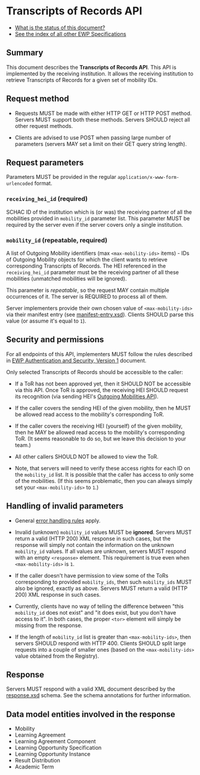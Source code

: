Transcripts of Records API
==========================

* [What is the status of this document?][statuses]
* [See the index of all other EWP Specifications][develhub]


Summary
-------

This document describes the **Transcripts of Records API**. This API is
implemented by the receiving institution. It allows the receiving institution
to retrieve Transcripts of Records for a given set of mobility IDs.


Request method
--------------

 * Requests MUST be made with either HTTP GET or HTTP POST method. Servers MUST
   support both these methods. Servers SHOULD reject all other request methods.

 * Clients are advised to use POST when passing large number of parameters
   (servers MAY set a limit on their GET query string length).


Request parameters
------------------

Parameters MUST be provided in the regular `application/x-www-form-urlencoded`
format.


### `receiving_hei_id` (required)

SCHAC ID of the institution which is (or was) the receiving partner of all the
mobilities provided in `mobility_id` parameter list. This parameter MUST be
required by the server even if the server covers only a single institution.


### `mobility_id` (repeatable, required)

A list of Outgoing Mobility identifiers (max `<max-mobility-ids>` items) - IDs
of Outgoing Mobility objects for which the client wants to retrieve
corresponding Transcripts of Records. The HEI referenced in the
`receiving_hei_id` parameter must be the receiving partner of all these
mobilities (unmatched mobilities will be ignored).

This parameter is *repeatable*, so the request MAY contain multiple occurrences
of it. The server is REQUIRED to process all of them.

Server implementers provide their own chosen value of `<max-mobility-ids>` via
their manifest entry (see [manifest-entry.xsd](manifest-entry.xsd)). Clients
SHOULD parse this value (or assume it's equal to `1`).


Security and permissions
------------------------

For all endpoints of this API, implementers MUST follow the rules described in
[EWP Authentication and Security, Version 1][sec-v1] document.

Only selected Transcripts of Records should be accessible to the caller:

 * If a ToR has not been approved yet, then it SHOULD NOT be accessible via
   this API. Once ToR is approved, the receiving HEI SHOULD request its
   recognition (via sending HEI's [Outgoing Mobilities API](mobilities-api)).

 * If the caller covers the sending HEI of the given mobility, then he MUST be
   allowed read access to the mobility's corresponding ToR.

 * If the caller covers the receiving HEI (yourself) of the given mobility,
   then he MAY be allowed read access to the mobility's corresponding ToR. (It
   seems reasonable to do so, but we leave this decision to your team.)

 * All other callers SHOULD NOT be allowed to view the ToR.

 * Note, that servers will need to verify these access rights for each ID on
   the `mobility_id` list. It is possible that the caller has access to only
   some of the mobilities. (If this seems problematic, then you can always
   simply set your `<max-mobility-ids>` to `1`.)


Handling of invalid parameters
------------------------------

 * General [error handling rules][error-handling] apply.

 * Invalid (unknown) `mobility_id` values MUST be **ignored**. Servers MUST
   return a valid (HTTP 200) XML response in such cases, but the response will
   simply not contain the information on the unknown `mobility_id` values. If
   all values are unknown, servers MUST respond with an empty `<response>`
   element. This requirement is true even when `<max-mobility-ids>` is `1`.

 * If the caller doesn't have permission to view some of the ToRs corresponding
   to provided `mobility_ids`, then such `mobility_ids` MUST also be ignored,
   exactly as above. Servers MUST return a valid (HTTP 200) XML response in
   such cases.

 * Currently, clients have no way of telling the difference between "this
   `mobility_id` does not exist" and "it does exist, but you don't have access
   to it". In both cases, the proper `<tor>` element will simply be missing
   from the response.

 * If the length of `mobility_id` list is greater than `<max-mobility-ids>`,
   then servers SHOULD respond with HTTP 400. Clients SHOULD split large
   requests into a couple of smaller ones (based on the `<max-mobility-ids>`
   value obtained from the Registry).


Response
--------

Servers MUST respond with a valid XML document described by the
[response.xsd](response.xsd) schema. See the schema annotations for further information.


Data model entities involved in the response
--------------------------------------------

 * Mobility
 * Learning Agreement
 * Learning Agreement Component
 * Learning Opportunity Specification
 * Learning Opportunity Instance
 * Result Distribution
 * Academic Term


[develhub]: http://developers.erasmuswithoutpaper.eu/
[statuses]: https://github.com/erasmus-without-paper/ewp-specs-management#statuses
[registry-spec]: https://github.com/erasmus-without-paper/ewp-specs-api-registry
[discovery-api]: https://github.com/erasmus-without-paper/ewp-specs-api-discovery
[echo]: https://github.com/erasmus-without-paper/ewp-specs-api-echo
[error-handling]: https://github.com/erasmus-without-paper/ewp-specs-architecture#error-handling
[institutions-api]: https://github.com/erasmus-without-paper/ewp-specs-api-institutions
[mobilities-api]: https://github.com/erasmus-without-paper/ewp-specs-api-mobilities
[sec-v1]: https://github.com/erasmus-without-paper/ewp-specs-sec-intro/tree/stable-v1
